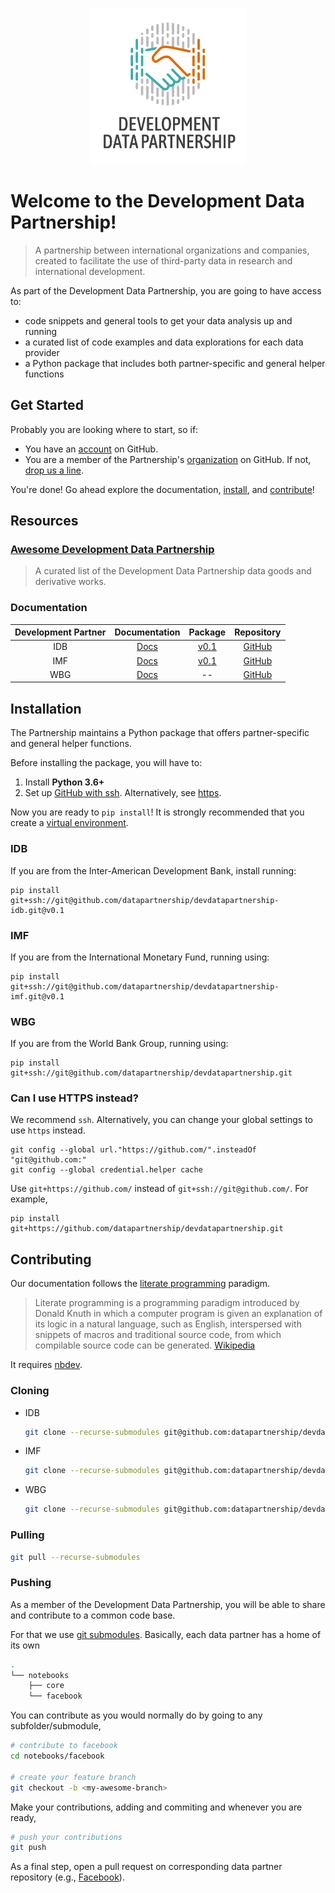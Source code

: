 
<p align="center">
  <img width="250" height="250" src="images/logo.png">
</p>

# Welcome to the Development Data Partnership!

 > A partnership between international organizations and companies, created to facilitate the use of third-party data in research and international development.

As part of the Development Data Partnership, you are going to have access to:

- code snippets and general tools to get your data analysis up and running
- a curated list of code examples and data explorations for each data provider
- a Python package that includes both partner-specific and general helper functions

## Get Started

Probably you are looking where to start, so if:

- You have an [account](https://github.com/join?ref_cta=Sign+up&ref_loc=header+logged+out&ref_page=%2Fjoin&source=header) on GitHub.
- You are a member of the Partnership's [organization](https://github.com/orgs/datapartnership/people) on GitHub. If not, [drop us a line](mailto:datapartnership@worldbank.org).

You're done! Go ahead explore the documentation, [install](#installation), and [contribute](#contributing)!

## Resources

### [Awesome Development Data Partnership](https://datapartnership.github.io/awesome/)

> A curated list of the Development Data Partnership data goods and derivative works.

### Documentation

| Development Partner | Documentation   | Package       | Repository    |
|:-------------------:|:---------------:|:-------------:|:-------------:|
| IDB                 | [Docs](https://devdatapartnership-idb.herokuapp.com/) | [v0.1](https://github.com/datapartnership/devdatapartnership-idb/releases/tag/v0.1) | [GitHub](https://github.com/datapartnership/devdatapartnership-idb) |
| IMF                 | [Docs](https://devdatapartnership-imf.herokuapp.com/) | [v0.1](https://github.com/datapartnership/devdatapartnership-imf/releases/tag/v0.1) | [GitHub](https://github.com/datapartnership/devdatapartnership-imf) |
| WBG                 | [Docs](https://devdatapartnership.herokuapp.com/) | -- | [GitHub](https://github.com/datapartnership/devdatapartnership)

## Installation

The Partnership maintains a Python package that offers partner-specific and general helper functions.

Before installing the package, you will have to:

1. Install **Python 3.6+**
1. Set up [GitHub with ssh](https://help.github.com/en/github/authenticating-to-github/connecting-to-github-with-ssh). Alternatively, see [https](#Can-I-Use-HTTPS-Instead?).

Now you are ready to `pip install`! It is strongly recommended that you create a [virtual environment](https://docs.python-guide.org/dev/virtualenvs/).

### IDB 

If you are from the Inter-American Development Bank, install running:

```
pip install git+ssh://git@github.com/datapartnership/devdatapartnership-idb.git@v0.1
```

### IMF

If you are from the International Monetary Fund, running using:

```
pip install git+ssh://git@github.com/datapartnership/devdatapartnership-imf.git@v0.1
```

### WBG

If you are from the World Bank Group, running using:

```
pip install git+ssh://git@github.com/datapartnership/devdatapartnership.git
```

### Can I use HTTPS instead?

We recommend `ssh`. Alternatively, you can change your global settings to use `https` instead.

```
git config --global url."https://github.com/".insteadOf "git@github.com:"
git config --global credential.helper cache
```

Use `git+https://github.com/` instead of `git+ssh://git@github.com/`. For example,

```
pip install git+https://github.com/datapartnership/devdatapartnership.git
```

## Contributing

Our documentation follows the [literate programming](https://en.wikipedia.org/wiki/Literate_programming) paradigm.

> Literate programming is a programming paradigm introduced by Donald Knuth in which a computer program is given an explanation of its logic in a natural language, such as English, interspersed with snippets of macros and traditional source code, from which compilable source code can be generated. [Wikipedia](https://en.wikipedia.org/wiki/Literate_programming) 

It requires [nbdev](https://github.com/fastai/nbdev).

### Cloning

- IDB 

    ```sh
    git clone --recurse-submodules git@github.com:datapartnership/devdatapartnership-idb.git
    ```

- IMF 

    ```sh
    git clone --recurse-submodules git@github.com:datapartnership/devdatapartnership-imf.git
    ```

- WBG

    ```sh
    git clone --recurse-submodules git@github.com:datapartnership/devdatapartnership.git
    ```

### Pulling

```sh
git pull --recurse-submodules
```

### Pushing

As a member of the Development Data Partnership, you will be able to share and contribute to a common code base.

For that we use [git submodules](https://git-scm.com/book/en/v2/Git-Tools-Submodules). Basically, each data partner has a home of its own

```sh
.
└── notebooks
    ├── core
    └── facebook
```

You can contribute as you would normally do by going to any subfolder/submodule,

```sh
# contribute to facebook
cd notebooks/facebook

# create your feature branch
git checkout -b <my-awesome-branch>
```

Make your contributions, adding and commiting and whenever you are ready,

```sh
# push your contributions
git push
```

As a final step, open a pull request on corresponding data partner repository (e.g., [Facebook](https://github.com/datapartnership/ddp-docs-facebook/pulls)).
